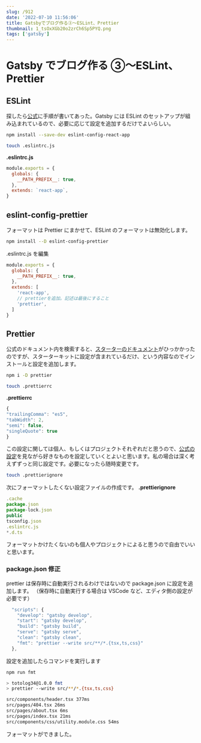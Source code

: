 ```yaml
---
slug: /912
date: '2022-07-10 11:56:06'
title: Gatsbyでブログ作る③〜ESLint、Prettier
thumbnail: 1_tsOxXGb20o2zrCh6Sp5PYQ.png
tags: ['gatsby']
---
```


# Gatsby でブログ作る ③〜ESLint、Prettier

## ESLint

探したら[公式](https://www.gatsbyjs.com/docs/how-to/custom-configuration/eslint/)に手順が書いてあった。Gatsby には ESLint のセットアップが組み込まれているので、必要に応じて設定を追加するだけでよいらしい。

```sh
npm install --save-dev eslint-config-react-app
```

```sh
touch .eslintrc.js
```

**.eslintrc.js**

```javascript
module.exports = {
  globals: {
    __PATH_PREFIX__: true,
  },
  extends: `react-app`,
}
```

## eslint-config-prettier

フォーマットは Prettier にまかせて、ESLint のフォーマットは無効化します。

```sh
npm install --D eslint-config-prettier
```

.eslintrc.js を編集

```javascript
module.exports = {
  globals: {
    __PATH_PREFIX__: true,
  },
  extends: [
    'react-app',
    // prettierを追加。記述は最後にすること
    'prettier',
  ]
}
```

## Prettier

公式のドキュメント内を検索すると、[スターターのドキュメント](https://www.gatsbyjs.com/docs/creating-a-starter/#basic-requirements)がひっかかったのですが、スターターキットに設定が含まれているだけ、という内容なのでインストールと設定を追加します。

```sh
npm i -D prettier
```

```sh
touch .prettierrc
```

**.prettierrc**

```javascript
{
"trailingComma": "es5",
"tabWidth": 2,
"semi": false,
"singleQuote": true
}
```

この設定に関しては個人、もしくはプロジェクトそれぞれだと思うので、[公式の設定](https://prettier.io/docs/en/options.html)を見ながら好きなものを設定していくとよいと思います。私の場合は深く考えずずっと同じ設定です。必要になったら随時変更です。

```sh
touch .prettierignore
```

次にフォーマットしたくない設定ファイルの作成です。
**.prettierignore**
```javascript
.cache
package.json
package-lock.json
public
tsconfig.json
.eslintrc.js
*.d.ts
```

フォーマットかけたくないのも個人やプロジェクトによると思うので自由でいいと思います。

### package.json 修正

prettier は保存時に自動実行されるわけではないので package.json に設定を追加します。
（保存時に自動実行する場合は VSCode など、エディタ側の設定が必要です）

```javascript
  "scripts": {
    "develop": "gatsby develop",
    "start": "gatsby develop",
    "build": "gatsby build",
    "serve": "gatsby serve",
    "clean": "gatsby clean",
    "fmt": "prettier --write src/**/*.{tsx,ts,css}"
  },
```

設定を追加したらコマンドを実行します

```sh
npm run fmt
```

```sh
> totolog34@1.0.0 fmt
> prettier --write src/**/*.{tsx,ts,css}

src/components/header.tsx 377ms
src/pages/404.tsx 26ms
src/pages/about.tsx 6ms
src/pages/index.tsx 21ms
src/components/css/utility.module.css 54ms
```

フォーマットができました。
